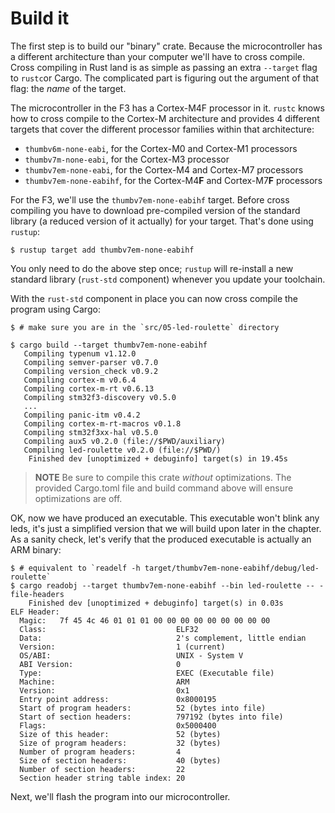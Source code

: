 # Build it

The first step is to build our "binary" crate. Because the microcontroller has a different
architecture than your computer we'll have to cross compile. Cross compiling in Rust land is as simple
as passing an extra `--target` flag to `rustc`or Cargo. The complicated part is figuring out the
argument of that flag: the *name* of the target.

The microcontroller in the F3 has a Cortex-M4F processor in it. `rustc` knows how to cross compile
to the Cortex-M architecture and provides 4 different targets that cover the different processor
families within that architecture:

- `thumbv6m-none-eabi`, for the Cortex-M0 and Cortex-M1 processors
- `thumbv7m-none-eabi`, for the Cortex-M3 processor
- `thumbv7em-none-eabi`, for the Cortex-M4 and Cortex-M7 processors
- `thumbv7em-none-eabihf`, for the Cortex-M4**F** and Cortex-M7**F** processors

For the F3, we'll use the `thumbv7em-none-eabihf` target. Before cross compiling you have to
download pre-compiled version of the standard library (a reduced version of it actually) for your
target. That's done using `rustup`:

``` console
$ rustup target add thumbv7em-none-eabihf
```

You only need to do the above step once; `rustup` will re-install a new standard library
(`rust-std` component) whenever you update your toolchain.

With the `rust-std` component in place you can now cross compile the program using Cargo:

``` console
$ # make sure you are in the `src/05-led-roulette` directory

$ cargo build --target thumbv7em-none-eabihf
   Compiling typenum v1.12.0
   Compiling semver-parser v0.7.0
   Compiling version_check v0.9.2
   Compiling cortex-m v0.6.4
   Compiling cortex-m-rt v0.6.13
   Compiling stm32f3-discovery v0.5.0
   ...
   Compiling panic-itm v0.4.2
   Compiling cortex-m-rt-macros v0.1.8
   Compiling stm32f3xx-hal v0.5.0
   Compiling aux5 v0.2.0 (file://$PWD/auxiliary)
   Compiling led-roulette v0.2.0 (file://$PWD/)
    Finished dev [unoptimized + debuginfo] target(s) in 19.45s
```

> **NOTE** Be sure to compile this crate *without* optimizations. The provided Cargo.toml file and build command above will ensure optimizations are off. 

OK, now we have produced an executable. This executable won't blink any leds, it's just a simplified version that we will build upon later in the chapter. As a sanity check, let's verify that the produced executable is actually an ARM binary:

``` console
$ # equivalent to `readelf -h target/thumbv7em-none-eabihf/debug/led-roulette`
$ cargo readobj --target thumbv7em-none-eabihf --bin led-roulette -- -file-headers
    Finished dev [unoptimized + debuginfo] target(s) in 0.03s
ELF Header:
  Magic:   7f 45 4c 46 01 01 01 00 00 00 00 00 00 00 00 00
  Class:                             ELF32
  Data:                              2's complement, little endian
  Version:                           1 (current)
  OS/ABI:                            UNIX - System V
  ABI Version:                       0
  Type:                              EXEC (Executable file)
  Machine:                           ARM
  Version:                           0x1
  Entry point address:               0x8000195
  Start of program headers:          52 (bytes into file)
  Start of section headers:          797192 (bytes into file)
  Flags:                             0x5000400
  Size of this header:               52 (bytes)
  Size of program headers:           32 (bytes)
  Number of program headers:         4
  Size of section headers:           40 (bytes)
  Number of section headers:         22
  Section header string table index: 20
  ```

Next, we'll flash the program into our microcontroller.
